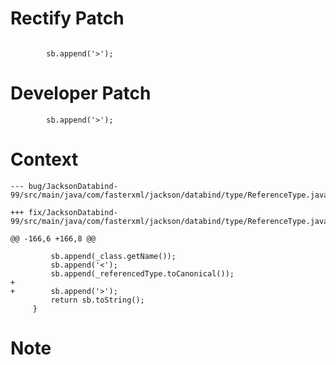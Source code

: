 # Rectify Patch

```

        sb.append('>');
```

# Developer Patch

```
        sb.append('>');
```

# Context

```
--- bug/JacksonDatabind-99/src/main/java/com/fasterxml/jackson/databind/type/ReferenceType.java

+++ fix/JacksonDatabind-99/src/main/java/com/fasterxml/jackson/databind/type/ReferenceType.java

@@ -166,6 +166,8 @@

         sb.append(_class.getName());
         sb.append('<');
         sb.append(_referencedType.toCanonical());
+
+        sb.append('>');
         return sb.toString();
     }
```

# Note

